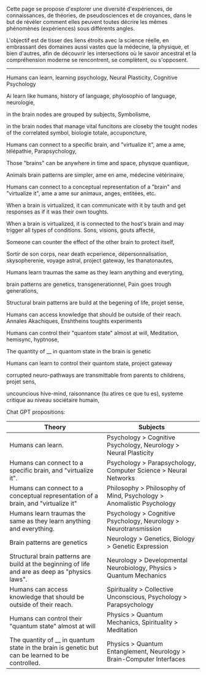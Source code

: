 Cette page se propose d'explorer une diversité d'expériences, de connaissances, de théories, de pseudosciences et de croyances, dans le but de révéler comment elles peuvent toutes décrire les mêmes phénomènes (expériences) sous différents angles. 

L'objectif est de tisser des liens étroits avec la science réelle, en embrassant des domaines aussi vastes que la médecine, la physique, et bien d'autres, afin de découvrir les intersections où le savoir ancestral et la compréhension moderne se rencontrent, se complètent, ou s'opposent.

---


Humans can learn, learning psychology, Neural Plasticity, Cognitive Psychology

Ai learn like humans, history of language, phylosophio of language, neurologie, 

in the brain nodes are grouped by subjects, Symbolisme, 

in the brain nodes that manage vital funcitons are closeby the tought nodes of the correlated symbol, biologie totale, accuponcture, 

Humans can connect to a specific brain, and "virtualize it",  ame a ame, télépathie, Parapsychology, 

Those "brains" can be anywhere in time and space, physque quantique, 

Animals brain patterns are simpler, ame en ame, médecine vétérinaire,

Humans can connect to a conceptual representation of a "brain" and "virtualize it", ame a ame sur animaux, anges, entitées, etc.



When a brain is virtualized, it can communicate with it by tauth and get responses as if it was their own toughts.

When a brain is virtualized, it is connected to the host's brain and may trigger all types of conditions. Sons, visions, gouts affecté, 

Someone can counter the effect of the other brain to protect itself,



Sortir de son corps, near death ecperience, dépersonnalisation, skysopherenie, voyage astral, project gateway, les thanatonautes, 

Humans learn traumas the same as they learn anything and everyting, 

brain patterns are genetics, transgenerationnel, Pain goes trough generations, 

Structural brain patterns are build at the begening of life, projet sense, 

Humans can access knowledge that should be outside of their reach. Annales Akachiques, Enshtheins toughts experiments


Humans can control their "quantom state" almost at will, Meditation, hemisync, hyptnose,

The quantity of __ in quantom state in the brain is genetic

Humans can learn to control their quantom state, project gateway


corrupted neuro-pathways are transmittable from parents to childrens, projet sens, 


uncouncious hive-mind, raisonnance (tu atires ce que tu es), systeme critique au niveau sociétaire humain, 



Chat GPT propositions: 

| Theory                                                                                           | Subjects                                                              |
| ------------------------------------------------------------------------------------------------ | --------------------------------------------------------------------- |
| Humans can learn.                                                                                | Psychology > Cognitive Psychology, Neurology > Neural Plasticity      |
| Humans can connect to a specific brain, and "virtualize it".                                     | Psychology > Parapsychology, Computer Science > Neural Networks       |
| Humans can connect to a conceptual representation of a brain, and "virtualize it"                | Philosophy > Philosophy of Mind, Psychology > Anomalistic Psychology  |
| Humans learn traumas the same as they learn anything and everything.                             | Psychology > Cognitive Psychology, Neurology > Neurotransmission      |
| Brain patterns are genetics                                                                      | Neurology > Genetics, Biology > Genetic Expression                    |
| Structural brain patterns are build at the beginning of life and are as deep as "physics laws".  | Neurology > Developmental Neurobiology, Physics > Quantum Mechanics   |
| Humans can access knowledge that should be outside of their reach.                               | Spirituality > Collective Unconscious, Psychology > Parapsychology    |
| Humans can control their "quantum state" almost at will                                          | Physics > Quantum Mechanics, Spirituality > Meditation                |
| The quantity of __ in quantum state in the brain is genetic but can be learned to be controlled. | Physics > Quantum Entanglement, Neurology > Brain-Computer Interfaces |
